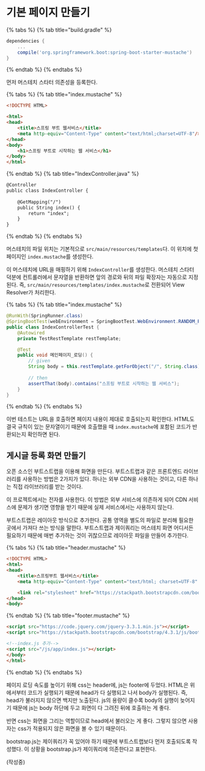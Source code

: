 # 기본 페이지 만들기

{% tabs %}
{% tab title="build.gradle" %}
```groovy
dependencies {
    ...
    compile('org.springframework.boot:spring-boot-starter-mustache')
}
```
{% endtab %}
{% endtabs %}

먼저 머스테치 스타터 의존성을 등록한다.

{% tabs %}
{% tab title="index.mustache" %}
```html
<!DOCTYPE HTML>

<html>
<head>
    <title>스프링 부트 웹서비스</title>
    <meta http-equiv="Content-Type" content="text/html;charset=UTF-8"/>
</head>
<body>
    <h1>스프링 부트로 시작하는 웹 서비스</h1>
</body>
</html>
```
{% endtab %}
{% tab title="IndexController.java" %}
```html
@Controller
public class IndexController {
    
    @GetMapping("/")
    public String index() {
        return "index";
    }
}
```
{% endtab %}
{% endtabs %}

머스테치의 파일 위치는 기본적으로 `src/main/resources/templates`다. 이 위치에 첫 페이지인 `index.mustache`를 생성한다.

이 머스테치에 URL을 매핑하기 위해 `IndexController`를 생성한다. 머스테치 스타터 덕분에 컨트롤러에서 문자열을 반환하면 앞의 경로와 뒤의 파일 확장자는 자동으로 지정된다. 즉, `src/main/resources/templates/index.mustache`로 전환되어 View Resolver가 처리한다.

{% tabs %}
{% tab title="index.mustache" %}
```java
@RunWith(SpringRunner.class)
@SpringBootTest(webEnvironment = SpringBootTest.WebEnvironment.RANDOM_PORT)
public class IndexControllerTest {
    @Autowired
    private TestRestTemplate restTemplate;

    @Test
    public void 메인페이지_로딩() {
        // given
        String body = this.restTemplate.getForObject("/", String.class);
        
        // then
        assertThat(body).contains("스프링 부트로 시작하는 웹 서비스");
    }
}
```
{% endtab %}
{% endtabs %}

이번 테스트는 URL을 호출하면 페이지 내용이 제대로 호출되는지 확인한다. HTML도 결국 규칙이 있는 문자열이기 때문에 호출했을 때 `index.mustache`에 포함된 코드가 반환되는지 확인하면 된다.

## 게시글 등록 화면 만들기

오픈 소스인 부트스트랩을 이용해 화면을 만든다. 부트스트랩과 같은 프론트엔드 라이브러리를 사용하는 방법은 2가지가 있다. 하나는 외부 CDN을 사용하는 것이고, 다른 하나는 직접 라이브러리를 받는 것이다. 

이 프로젝트에서는 전자를 사용한다. 이 방법은 외부 서비스에 의존하게 되어 CDN 서비스에 문제가 생기면 영향을 받기 때문에 실제 서비스에서는 사용하지 않는다.

부트스트랩은 레이아웃 방식으로 추가한다. 공통 영역을 별도의 파일로 분리해 필요한 곳에서 가져다 쓰는 방식을 말한다. 부트스트랩과 제이쿼리는 머스테치 화면 어디서든 필요하기 때문에 매번 추가하는 것이 귀찮으므로 레이아웃 파일을 만들어 추가한다.

{% tabs %}
{% tab title="header.mustache" %}
```html
<!DOCTYPE HTML>
<html>
<head>
    <title>스프링부트 웹서비스</title>
    <meta http-equiv="Content-Type" content="text/html; charset=UTF-8" />

    <link rel="stylesheet" href="https://stackpath.bootstrapcdn.com/bootstrap/4.3.1/css/bootstrap.min.css">
</head>
<body>
```
{% endtab %}
{% tab title="footer.mustache" %}
```html
<script src="https://code.jquery.com/jquery-3.3.1.min.js"></script>
<script src="https://stackpath.bootstrapcdn.com/bootstrap/4.3.1/js/bootstrap.min.js"></script>

<!--index.js 추가-->
<script src="/js/app/index.js"></script>
</body>
</html>
```
{% endtab %}
{% endtabs %}

페이지 로딩 속도를 높이기 위해 css는 header에, js는 footer에 두었다. HTML은 위에서부터 코드가 실행되기 때문에 head가 다 실행되고 나서 body가 실행된다. 즉, head가 불러지지 않으면 백지만 노출된다. js의 용량이 클수록 body의 실행이 늦어지기 때문에 js는 body 하단에 두고 화면이 다 그려진 뒤에 호출하는 게 좋다.

반면 css는 화면을 그리는 역할이므로 head에서 불러오는 게 좋다. 그렇지 않으면 사용자는 css가 적용되지 않은 화면을 볼 수 있기 때문이다.

bootstrap.js는 제이쿼리가 꼭 있어야 하기 때문에 부트스트랩보다 먼저 호출되도록 작성했다. 이 상황을 bootstrap.js가 제이쿼리에 의존한다고 표현한다.

(작성중)